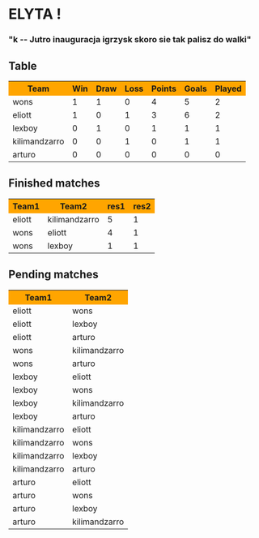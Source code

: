   

# ELYTA !

  

### "k -- Jutro inauguracja igrzysk skoro sie tak palisz do walki"

  
  

## Table

<table>
<tbody>
<tr class="header" style="background-color:orange">
<th>Team</th>
<th>Win</th>
<th>Draw</th>
<th>Loss</th>
<th>Points</th>
<th>Goals</th>
<th>Played</th>
</tr>

<tr class="odd">
<td>wons</td>
<td>1</td>
<td>1</td>
<td>0</td>
<td>4</td>
<td>5</td>
<td>2</td>
</tr>
<tr class="even">
<td>eliott</td>
<td>1</td>
<td>0</td>
<td>1</td>
<td>3</td>
<td>6</td>
<td>2</td>
</tr>
<tr class="odd">
<td>lexboy</td>
<td>0</td>
<td>1</td>
<td>0</td>
<td>1</td>
<td>1</td>
<td>1</td>
</tr>
<tr class="even">
<td>kilimandzarro</td>
<td>0</td>
<td>0</td>
<td>1</td>
<td>0</td>
<td>1</td>
<td>1</td>
</tr>
<tr class="odd">
<td>arturo</td>
<td>0</td>
<td>0</td>
<td>0</td>
<td>0</td>
<td>0</td>
<td>0</td>
</tr>
</tbody>
</table>

  
  

## Finished matches

  

<table>
<tbody>
<tr class="header" style="background-color:orange">
<th>Team1</th>
<th>Team2</th>
<th>res1</th>
<th>res2</th>
</tr>

<tr class="odd">
<td>eliott</td>
<td>kilimandzarro</td>
<td>5</td>
<td>1</td>
</tr>
<tr class="even">
<td>wons</td>
<td>eliott</td>
<td>4</td>
<td>1</td>
</tr>
<tr class="odd">
<td>wons</td>
<td>lexboy</td>
<td>1</td>
<td>1</td>
</tr>
</tbody>
</table>

  
  

## Pending matches

  

<table>
<tbody>
<tr class="header" style="background-color:orange">
<th>Team1</th>
<th>Team2</th>
</tr>

<tr class="odd">
<td>eliott</td>
<td>wons</td>
</tr>
<tr class="even">
<td>eliott</td>
<td>lexboy</td>
</tr>
<tr class="odd">
<td>eliott</td>
<td>arturo</td>
</tr>
<tr class="even">
<td>wons</td>
<td>kilimandzarro</td>
</tr>
<tr class="odd">
<td>wons</td>
<td>arturo</td>
</tr>
<tr class="even">
<td>lexboy</td>
<td>eliott</td>
</tr>
<tr class="odd">
<td>lexboy</td>
<td>wons</td>
</tr>
<tr class="even">
<td>lexboy</td>
<td>kilimandzarro</td>
</tr>
<tr class="odd">
<td>lexboy</td>
<td>arturo</td>
</tr>
<tr class="even">
<td>kilimandzarro</td>
<td>eliott</td>
</tr>
<tr class="odd">
<td>kilimandzarro</td>
<td>wons</td>
</tr>
<tr class="even">
<td>kilimandzarro</td>
<td>lexboy</td>
</tr>
<tr class="odd">
<td>kilimandzarro</td>
<td>arturo</td>
</tr>
<tr class="even">
<td>arturo</td>
<td>eliott</td>
</tr>
<tr class="odd">
<td>arturo</td>
<td>wons</td>
</tr>
<tr class="even">
<td>arturo</td>
<td>lexboy</td>
</tr>
<tr class="odd">
<td>arturo</td>
<td>kilimandzarro</td>
</tr>
</tbody>
</table>

  
  
